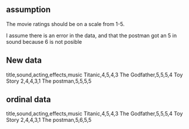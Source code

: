 ## assumption

The movie ratings should be on a scale from 1-5.

I assume there is an error in the data, and that the postman got an 5 in sound because 6 is not posible

## New data

title,sound,acting,effects,music
Titanic,4,5,4,3
The Godfather,5,5,5,4
Toy Story 2,4,4,3,1
The postman,5,5,5,5

## ordinal data

title,sound,acting,effects,music
Titanic,4,5,4,3
The Godfather,5,5,5,4
Toy Story 2,4,4,3,1
The postman,5,6,5,5